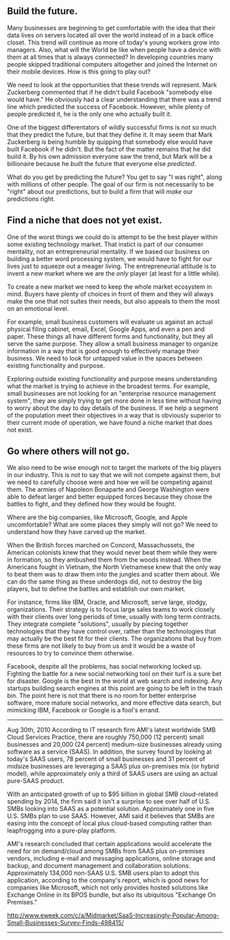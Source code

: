 Build the future.
-----------------
Many businesses are beginning to get comfortable with the idea that their data
lives on servers located all over the world instead of in a back office closet.
This trend will continue as more of today's young workers grow into managers.
Also, what will the World be like when people have a device with them at all
times that is always connected? In developing countries many people skipped
traditional computers altogether and joined the Internet on their mobile
devices. How is this going to play out?

We need to look at the opportunities that these trends will represent. Mark
Zuckerberg commented that if he didn't build Facebook "somebody else would
have." He obviously had a clear understanding that there was a trend line which
predicted the success of Facebook. However, while plenty of people predicted
it, he is the only one who actually built it.

One of the biggest differentators of wildly successful firms is not so much
that they predict the future, but that they define it. It may seem that Mark
Zuckerberg is being humble by quipping that somebody else would have built
Facebook if he didn't. But the fact of the matter remains that he did build it.
By his own admission everyone saw the trend, but Mark will be a billionaire
because he *built* the future that everyone else *predicted*.

What do you get by predicting the future? You get to say "I was right", along
with millions of other people.  The goal of our firm is not necessarily to be
"right" about our predictions, but to build a firm that will *make* our
predictions right.

Find a niche that does not yet exist.
-------------------------------------
One of the worst things we could do is attempt to be the best player within
some existing technology market. That instict is part of our consumer
mentality, not an entrepreneurial mentality.  If we based our business on
building a better word processing system, we would have to fight for our lives
just to squeeze out a meager living.  The entrepreneurial attitude is to invent
a new market where we are the *only* player (at least for a little while).

To create a new market we need to keep the whole market ecosystem in mind.
Buyers have plenty of choices in front of them and they will always make the
one that not suites their needs, but also appeals to them the most on
an emotional level.

For example, small business customers will evaluate us against an actual
physical filing cabinet, email, Excel, Google Apps, and even a pen and paper.
These things all have different forms and functionality, but they all serve the
same purpose.  They allow a small business manager to organize information in a
way that is good enough to effectively manage their business. We need to look
for untapped value in the spaces between existing functionality and purpose.

Exploring outside existing functionality and purpose means understanding what
the market is trying to achieve in the broadest terms.  For example, small
businesses are not looking for an "enterprise resource management system", they
are simply trying to get more done in less time without having to worry about
the day to day details of the business.  If we help a segment of the population
meet their objectives in a way that is obviously superior to their current mode
of operation, we have found a niche market that does not exist.

Go where others will not go.
----------------------------
We also need to be wise enough not to target the markets of the big players in
our industry. This is not to say that we will not compete against them, but we
need to carefully choose were and how we will be competing against them.  The
armies of Napoleon Bonaparte and George Washington were able to defeat larger
and better equipped forces because they chose the battles to fight, and they
defined how they would be fought.

Where are the big companies, like Microsoft, Google, and Apple uncomfortable?
What are some places they simply will not go? We need to understand how they
have carved up the market.

When the British forces marched on Concord, Massachussets, the American
colonists knew that they would never beat them while they were in formation, so
they ambushed them from the woods instead.  When the Americans fought in
Vietnam, the North Vietnamese knew that the only way to beat them was to draw
them into the jungles and scatter them about. We can do the same thing as
these underdogs did, not to destroy the big players, but to define the battles
and establish our own market.

For instance, firms like IBM, Oracle, and Microsoft, serve large, stodgy,
organizations. Their strategy is to focus large sales teams to work closely
with their clients over long periods of time, usually with long term contracts.
They integrate complete "solutions", usually by piecing together technologies
that they have control over, rather than the technologies that may actually be
the best fit for their clients. The organizations that buy from these firms are
not likely to buy from us and it would be a waste of resources to try to
convince them otherwise.

Facebook, despite all the problems, has social networking locked up. Fighting
the battle for a new social networking tool on their turf is a sure bet for
disaster. Google is the best in the world at web search and indexing. Any
startups building search engines at this point are going to be left in the
trash bin. The point here is not that there is no room for better enterprise
software, more mature social networks, and more effective data search, but
mimicking IBM, Facebook or Google is a fool's errand.

---

Aug 30th, 2010
According to IT research firm AMI's latest worldwide SMB Cloud Services
Practice, there are roughly 750,000 (12 percent) small businesses and 20,000
(24 percent) medium-size businesses already using software as a service (SAAS).
In addition, the survey found by looking at today's SAAS users, 78 percent of
small businesses and 31 percent of midsize businesses are leveraging a SAAS
plus on-premises mix (or hybrid model), while approximately only a third of
SAAS users are using an actual pure-SAAS product.

With an anticipated growth of up to $95 billion in global SMB cloud-related
spending by 2014, the firm said it isn't a surprise to see over half of U.S.
SMBs looking into SAAS as a potential solution. Approximately one in five U.S.
SMBs plan to use SAAS. However, AMI said it believes that SMBs are easing into
the concept of local plus cloud-based computing rather than leapfrogging into a
pure-play platform.

AMI's research concluded that certain applications would accelerate the need
for on demand/cloud among SMBs from SAAS plus on-premises vendors, including
e-mail and messaging applications, online storage and backup, and document
management and collaboration solutions. Approximately 134,000 non-SAAS U.S. SMB
users plan to adopt this application, according to the company's report, which
is good news for companies like Microsoft, which not only provides hosted
solutions like Exchange Online in its BPOS bundle, but also its ubiquitous
"Exchange On Premises."

http://www.eweek.com/c/a/Midmarket/SaaS-Increasingly-Popular-Among-Small-Businesses-Survey-Finds-498415/

---
